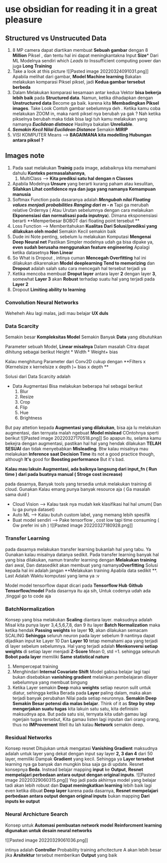 # use obsidian for reading it in a great pleasure

## Structured vs Unstrucuted Data
1. 8 MP camera dapat diartikan membuat **Sebuah gambar** dengan 8 **Million** Piksel , dan tentu hal ini dapat meningkantakna Input **Size*** Dari ML Modelnya sendiri which *Leads to* Inssufficient computing power dan juga **Long Training**
2. Take a look at this picture ![[Pasted image 20220324091031.png]] Apabila melihat dari gambar, **Model Machine learning** Bakalan melakukan komparasi Piksel piksel, jadi **Kedua gambar tersebut berbeda**
3. Dalam Melakukan komparasi kesamaan antar kedua Vektor  **bisa bekerja lebih baik** pada **Structured data**. Namun, ketika dihadapkan dengan **Unstructured data** Become ga baik.  karena kita  **Membadingkan Piksel images**. Take Look Contoh gambar sebelumnya deh . Ketika kamu coba melakukan ZOOM in, maka nanti piksel nya berubah ya gak ? Nah ketika pikselnya berubah maka tidak bisa lagi tuh kamu melakukan yang namanya ***Euclidean distnace*** Hasilnya bakalan **Unreliable**.
4. ***Semakin Kecil Nilai Euclidean Distance*** Semakin **MIRIP**
5. VISI KOMPUTER Means --> **BAGAIMANA kita modelling Hubungan antara piksel ?**
## Images note
1. Pada saat melakukan **Trainig** pada image, adabaiknya kita memahami dahulu **Konteks permasalahannya**, 
	1. MultiClass --> **Kita prediksi satu hal dengan n Classes**
2. Apabila Modelnya **Unsure** yang berarti kurang paham atau kesulitan, **Silahkan Lihat confidence nya dan juga yang namanya Kemampuan manusia**
3. Softmax Function pada dasaranya adalah ***Mengubah nilai Floating values menjadi probabilities Ranging dari m - n*** Tapi ga merubah relative Ordernya ( Atau Urutan sebelumnya dengan cara melakukan **Ekponensiasi dan normalisasi pada inputnya**). Dimana eksponensiasi berarti **Memperbesar BOBOT dari floating point tersebut **
4. Loss Function --> Memberitahukan **Kualitas Dari Solusi/prediksi yang dilakukan oleh model** Semakin Kecil semakin baik
5. Dude ini Note penting, sebelum lu melakukan Komputasi **Mengenai Deep Neural net** Pastikan Simpler modelnya udah ga bisa dipake ya, **even sudah berusaha menggunakan feature engineering** Apalagi ketika datasetnya **Non Linear** 
6. So What is Dropout , intinya cuman **Mencegah Overfitting** hal ini dilakukan dikarenakan **Model deeplearning Tend to memorizing** dan **Dropout** adalah salah satu cara mencegah hal tersebut terjadi ya
7. Ketika mencoba membuat **Droput layer** antara layer **2** dengan layer **3**, somewhat **Layer 3** akan **Robust** terhadap suatu hal yang terjadi pada **Layer 2** 
8. Dropout **Limiting ability to learning**
### Convolution Neural Networks
Weheheh Aku lagi malas, jadi mau belajar **UX duls**

### Data Scarcity

Semakin besar **Kompleksitas Model** Semakin Banyak **Data** yang dibutuhkan 

Parameter sebuah Model, **Linear misalnya** Dalam masalah Citra dapat dihitung sebagai berikut
Height * Width * Weight+ bias

Kalau menghitung Parameter dari Conv2D cukup dengan
**Filters x  (Kernelsize x kernelsize x depth )+ bias x depth  **

Solusi dari Data Scarcity adalah
- Data Augmentasi
	Bisa melakukan beberapa hal sebagai berikut
	1. Blur
	2. Resize
	3. Crop
	4. Flip
	5. Hue
	6. Brightness

But pay attetion kepada **Augmentasi yang dilakukan**, bisa aja lu melakukan augmentasi, dan ternyata malah ngebuat **Model mislead** COntohnya sperti berikut
![[Pasted image 20220327170518.png]]
So apapun itu, selama kamu bekejra dengan augmentasi, pastikan hal hal yang hendak dilakukan **TELAH SESUAI** dan tidak menyebabkan **Misleading**. Btw kalau misalnya mau melakukan **Inference saat Decision Time** its not a good practice though, although **It's** good for **Boosting performance** But it's bad.

**Kalau mau lakuin Augmentasi, ada baiknya langsung dari input_fn ( Run time ) dari pada buatnya manual ( Stroge cost increase)**


pada dasarnya, Banyak tools yang tersedia untuk melakukan training di cloud.
Gunakan Kalau emang punya banyak resource aja ( Ga masalah sama duid )
- Cloud Vision --> Kalau task nya mudah kek klasifikasi hal hal umum( Dan lu ga punya dataset)
- Auto ML --> Kalau butuh custom label, yang memang lebih spesifik
- Buat model sendiri --> Pake tensorflow , cost low tapi time consuming ( Gw prefer ini sih )
![[Pasted image 20220327180928.png]]

### Transfer Learning

pada dasarnya melakukan transfer learning bukanlah hal yang tabu. Ya Gunakan kalau misalnya datanya sedikit. Pada transfer learning banyak hal yang bisa dilakukan, namun transfer learning dengan **Melakukan training** dari awal, Dan datasedikit akan membuat yang namanya**Overfitting** Solusi kepada hal ini adalah jangan **Melakukan training Apabila data sedikit **. Last Adalah Waktu komputasi yang lama ya :v

Model model tensorflow dapat dicari pada 
**Tensorflow Hub**
**Github Tensorflow/model**
Pada dasarnya itu aja sih, Untuk codenya udah ada ,tinggal go to code aja


###  BatchNormalization

Konsep yang bisa melakukan **Scaling** diantara layer. maksudnya adalah
Misal kita punya layer 3,4,5,6,7,8, dan 9 itu layer **Batch Normalization** maka ketika hendak **Passing weights** ke layer **10**, akan dilakukan semacam SCALING **Sehingga** seluruh neuron pada layer sebelum 9 nantinya dapat dijadikan input ke Layer 10 Dan **Layer 10** tetap memahami apa yang terjadi di layer sebelum sebelumnya. Hal yang terjadi adalah **Menkonversi setiap weights** di setiap layer menjadi **Z-Score** Mean 0, std =1. sehingga seleuruh **Bobot pada layer** memiliki **Same statistical nature** 
 1. Mempercepat training
2. Menghindari **Internal Covariate Shift** Model gabisa belajar lagi tapi bukan disebabkan **vanishing gradient** melainkan pembelajaran dilayer sebelumnya yang membuat bingung
3. Ketika Layer semakin **Deep** maka **weights** setiap neuron sulit untuk diatur, sehingga ketika Berada pada **Layer** paling dalam, maka akan terjadi banyak perubahan Nilai pada setiap neuronnya. **Semakin Deep Semakin Besar potensi dia malas belajar**. Think of it as **Step by step mengerjakan suatu tugas** kita lakuin satu satu, kita definisiin maksudnya apa. But pada satu sisi, ternyata kita udah gamau lagi ngerjain tugas tersebut, Kita gamau listen lagi inputan dari orang orang, thus no **IMProvement** Well itu lah kalau **Network** semakin deep.

### Residual Networks
Konsep resnet Ditujukan untuk mengatasi **Vanishing Gradient** maksudnya adalah untuk layer yang dekat dengan input say layer **2, 3 dan 4** dari 50 layer, memiliki Dampak **Gradient** yang kecil. Sehingga ya **Layer tersebut** learning nya ga banyak dan mungkin bisa saja ga di update. Resnet konsepnya **Beda**. Instead belajar mapping **input** ke **Output**, **Resnet mempelajari perbedaan antara output dengan original inputs**. 
![[Pasted image 20220329060315.png]]
Yep jadi pada akhirnya model yang belajar tadi akan lebih robust dan **Dapat meningkatkan learning** lebih baik lagi even ketika dibuat **Deep layer** karena pada dasarnya, **Resnet mempelajari perbedaan antara output dengan original inputs** bukan mapping **Dari inputs ke output**

### Neural Archicture Search
Konsep untuk **Automasi pembuatan  network model**
**Reinforcment learning digunakan untuk desain  neural networks**

![[Pasted image 20220329061036.png]]

intinya adalah **Controller** Probability training arhcitecture A akan lebih besar jika **Arsitektur** tersebut memberikan **Output** yang baik

